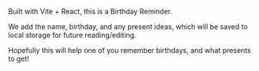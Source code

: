 Built with Vite + React, this is a Birthday Reminder.

We add the name, birthday, and any present ideas, which will be saved to local storage for future reading/editing.

Hopefully this will help one of you remember birthdays, and what presents to get!
